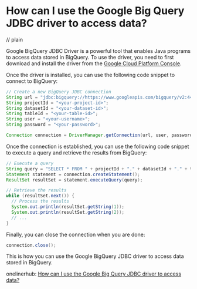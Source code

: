 # How can I use the Google Big Query JDBC driver to access data?
// plain

Google BigQuery JDBC Driver is a powerful tool that enables Java programs to access data stored in BigQuery. To use the driver, you need to first download and install the driver from the [Google Cloud Platform Console](https://console.cloud.google.com/marketplace/details/google-cloud-platform/bigquery-jdbc-driver).

Once the driver is installed, you can use the following code snippet to connect to BigQuery:

```java
// Create a new BigQuery JDBC connection
String url = "jdbc:bigquery://https://www.googleapis.com/bigquery/v2:443";
String projectId = "<your-project-id>";
String datasetId = "<your-dataset-id>";
String tableId = "<your-table-id>";
String user = "<your-username>";
String password = "<your-password>";

Connection connection = DriverManager.getConnection(url, user, password);
```

Once the connection is established, you can use the following code snippet to execute a query and retrieve the results from BigQuery:

```java
// Execute a query
String query = "SELECT * FROM " + projectId + "." + datasetId + "." + tableId;
Statement statement = connection.createStatement();
ResultSet resultSet = statement.executeQuery(query);

// Retrieve the results
while (resultSet.next()) {
  // Process the results
  System.out.println(resultSet.getString(1));
  System.out.println(resultSet.getString(2));
  // ...
}
```

Finally, you can close the connection when you are done:

```java
connection.close();
```

This is how you can use the Google BigQuery JDBC driver to access data stored in BigQuery.

onelinerhub: [How can I use the Google Big Query JDBC driver to access data?](https://onelinerhub.com/google-big-query/how-can-i-use-the-google-big-query-jdbc-driver-to-access-data)